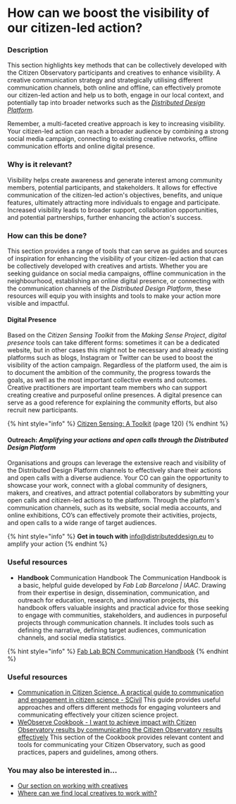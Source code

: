 # How can we boost the visibility of our citizen-led action?

### **Description**

This section highlights key methods that can be collectively developed with the Citizen Observatory participants and creatives to enhance visibility. A creative communication strategy and strategically utilising different communication channels, both online and offline, can effectively promote our citizen-led action and help us to both, engage in our local context, and potentially tap into broader networks such as the [_Distributed Design Platform_](https://distributeddesign.eu/)_._

Remember, a multi-faceted creative approach is key to increasing visibility. Your citizen-led action can reach a broader audience by combining a strong social media campaign, connecting to existing creative networks, offline communication efforts and online digital presence.

### **Why is it relevant?**

Visibility helps create awareness and generate interest among community members, potential participants, and stakeholders. It allows for effective communication of the citizen-led action's objectives, benefits, and unique features, ultimately attracting more individuals to engage and participate. Increased visibility leads to broader support, collaboration opportunities, and potential partnerships, further enhancing the action's success.

### **How can this be done?**

This section provides a range of tools that can serve as guides and sources of inspiration for enhancing the visibility of your citizen-led action that can be collectively developed with creatives and artists. Whether you are seeking guidance on social media campaigns, offline communication in the neighbourhood, establishing an online digital presence, or connecting with the communication channels of the _Distributed Design Platform_, these resources will equip you with insights and tools to make your action more visible and impactful.

#### Digital Presence

Based on the _Citizen Sensing Toolkit_ from the _Making Sense Project_, _digital presence_ tools can take different forms: sometimes it can be a dedicated website, but in other cases this might not be necessary and already existing platforms such as blogs, Instagram or Twitter can be used to boost the visibility of the action campaign. Regardless of the platform used, the aim is to document the ambition of the community, the progress towards the goals, as well as the most important collective events and outcomes. Creative practitioners are important team members who can support creating creative and purposeful online presences. A digital presence can serve as a good reference for explaining the community efforts, but also recruit new participants.

{% hint style="info" %}
[Citizen Sensing: A Toolkit](https://discovery.dundee.ac.uk/en/publications/citizen-sensing-a-toolkit) (page 120)
{% endhint %}

#### Outreach: _Amplifying your actions and open calls through the Distributed Design Platform_

Organisations and groups can leverage the extensive reach and visibility of the Distributed Design Platform channels to effectively share their actions and open calls with a diverse audience. Your CO can gain the opportunity to showcase your work, connect with a global community of designers, makers, and creatives, and attract potential collaborators by submitting your open calls and citizen-led actions to the platform. Through the platform's communication channels, such as its website, social media accounts, and online exhibitions, CO’s can effectively promote their activities, projects, and open calls to a wide range of target audiences.

{% hint style="info" %}
**Get in touch with** [info@distributeddesign.eu](mailto:info@distributeddesign.eu) to amplify your action
{% endhint %}

### **Useful resources**

* **Handbook** Communication Handbook The Communication Handbook is a basic, helpful guide developed by _Fab Lab Barcelona | IAAC_. Drawing from their expertise in design, dissemination, communication, and outreach for education, research, and innovation projects, this handbook offers valuable insights and practical advice for those seeking to engage with communities, stakeholders, and audiences in purposeful projects through communication channels. It includes tools such as defining the narrative, defining target audiences, communication channels, and social media statistics.

{% hint style="info" %}
[Fab Lab BCN Communication Handbook](https://books.fablabbcn.org/communication-handbook/)
{% endhint %}

### **Useful resources**

* [Communication in Citizen Science. A practical guide to communication and engagement in citizen science - SCivil](https://www.scivil.be/sites/default/files/paragraph/files/2020-01/Scivil%20Communication%20Guide.pdf) This guide provides useful approaches and offers different methods for engaging volunteers and communicating effectively your citizen science project.
* [WeObserve Cookbook - I want to achieve impact with Citizen Observatory results by communicating the Citizen Observatory results effectively](https://www.weobserve.eu/wo-cookbook/by-communicating-the-co-results-effectively/) This section of the Cookbook provides relevant content and tools for communicating your Citizen Observatory, such as good practices, papers and guidelines, among others.

### **You may also be interested in...**

* [Our section on working with creatives](../working-with-creatives/)
* [Where can we find local creatives to work with?](../working-with-creatives/where-can-we-find-local-creatives-to-work-with.md)
